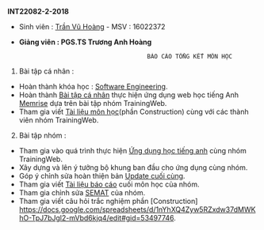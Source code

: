 **INT22082-2-2018**

+ Sinh viên : [Trần Vũ Hoàng](https://github.com/TranVuHoang)  - MSV : 16022372

+ **Giảng viên : PGS.TS Trương Anh Hoàng**
                                
                                          BÁO CÁO TỔNG KẾT MÔN HỌC

1. Bài tập cá nhân :
  + Hoàn thành khóa học : [Software Engineering](https://courses.edx.org/courses/course-v1:UBCx+SoftEng1x+1T2018/course/).
  + Hoàn thành [Bài tập cá nhân](https://github.com/truonganhhoang/INT2208-2-2018/tree/master/TranVuHoang) thực hiện ứng dụng web học tiếng Anh [Memrise](https://www.memrise.com/) dựa trên bài tập nhóm TrainingWeb.
  + Tham gia viết [Tài liệu môn học](https://docs.google.com/document/d/1ZeJqF8DQVnt7jvckVnPp14eiHb8rsEVXdNw6jHuWMec/edit#heading=h.nzv2vaiffe4k)(phần Construction) cùng với các thành viên nhóm TrainingWeb.
2. Bài tập nhóm :
  + Tham gia vào quá trình thực hiện [Ứng dụng học tiếng anh](https://github.com/truonganhhoang/INT2208-2-2018/tree/master/nhom-TrainingWeb) cùng nhóm TrainingWeb.
  + Xây dựng và lên ý tưởng bộ khung ban đầu cho ứng dụng cùng nhóm.
  + Góp ý chỉnh sửa hoàn thiện bản [Update cuối cùng](https://github.com/truonganhhoang/INT2208-2-2018/tree/master/nhom-TrainingWeb).
  + Tham gia viết [Tài liệu báo cáo](https://drive.google.com/open?id=1GiTUaHDLzsQgJ__a02d9EzcgsQ7GNkjnNpHfBEne2wY ) cuối môn học của nhóm.
  + Tham gia chỉnh sửa [SEMAT]( https://drive.google.com/open?id=1morO_O0RKPnylfjxXBhJIBUIFtKugEdRLqVGfWTFDdg) của nhóm.
  + Tham gia viết câu hỏi trắc nghiệm phần [Construction] https://docs.google.com/spreadsheets/d/1nYhXQ4Zyw5RZxdw37dMWKhO-TpJ7bJgl2-mVbd6kjq4/edit#gid=53497746.
